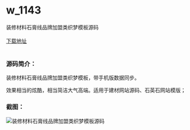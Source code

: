 # w_1143
装修材料石膏线品牌加盟类织梦模板源码
<br/></br>
[下载地址](https://www.uuid2.com/1143.html "下载地址")
<br/></br>
<h3>源码简介：</h3>
<p>装修材料石膏线品牌加盟类织梦模板，带手机版数据同步。<p>
<p>效果相当的炫酷，相当简洁大气高端。适用于建材网站源码、石英石网站模版；<p>
<h3>截图：</h3>
<img src="https://www.uuid2.com/wp-content/uploads/img/202109/4327efb145.jpg" alt="装修材料石膏线品牌加盟类织梦模板源码">
